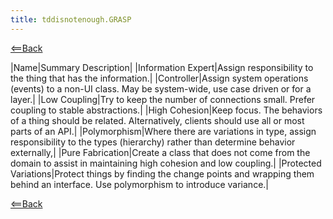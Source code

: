 ```yaml
---
title: tddisnotenough.GRASP
---
```

[<==Back](TddIsNotEnough#GRASP)

|Name|Summary Description|
|Information Expert|Assign responsibility to the thing that has the information.|
|Controller|Assign system operations (events) to a non-UI class. May be system-wide, use case driven or for a layer.|
|Low Coupling|Try to keep the number of connections small. Prefer coupling to stable abstractions.|
|High Cohesion|Keep focus. The behaviors of a thing should be related. Alternatively, clients should use all or most parts of an API.|
|Polymorphism|Where there are variations in type, assign responsibility to the types (hierarchy) rather than determine behavior externally,|
|Pure Fabrication|Create a class that does not come from the domain to assist in maintaining high cohesion and low coupling.|
|Protected Variations|Protect things by finding the change points and wrapping them behind an interface. Use polymorphism to introduce variance.|

[<==Back](TddIsNotEnough#GRASP)
